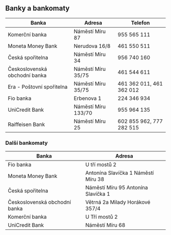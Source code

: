 ## Banky a bankomaty

| Banka                         | Adresa              | Telefon                  |
|-------------------------------|---------------------|--------------------------|
| Komerční banka                | Náměstí Míru 87     | 955 565 111              |
| Moneta Money Bank             | Nerudova 16/8       | 461 550 511              |
| Česká spořitelna              | Náměstí Míru 34     | 956 740 160              |
| Československá obchodní banka | Náměstí Míru 35/75  | 461 544 611              |
| Era - Poštovní spořitelna     | Náměstí Míru 35/75  | 461 362 011, 461 362 012 |
| Fio banka                     | Erbenova 1          | 224 346 934              |
| UniCredit Bank                | Náměstí Míru 133/70 | 955 964 135              |
| Raiffeisen Bank               | Náměstí Míru 25     | 602 855 962, 777 282 515 |

### Další bankomaty

| Banka                         | Adresa                               |
|-------------------------------|--------------------------------------|
| Fio banka                     | U tří mostů 2                        |
| Moneta Money Bank             | Antonína Slavíčka 1 Náměstí Míru 38  |
| Česká spořitelna              | Náměstí Míru 95 Antonína Slavíčka 1  |
| Československá obchodní banka | Větrná 2a Milady Horákové 357/4      |
| Komerční banka                | U Tří mostů 2                        |
| UniCredit Bank                | Náměstí Míru 68                      |